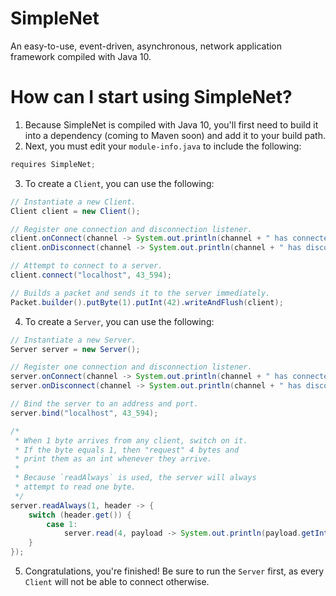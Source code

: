 # SimpleNet
An easy-to-use, event-driven, asynchronous, network application framework compiled with Java 10.

# How can I start using SimpleNet?
 1. Because SimpleNet is compiled with Java 10, you'll first need to build it into a dependency (coming to Maven soon) and add it to your build path.
 2. Next, you must edit your `module-info.java` to include the following:

```java
requires SimpleNet;
```
 3. To create a `Client`, you can use the following:
```java
// Instantiate a new Client.
Client client = new Client();

// Register one connection and disconnection listener.
client.onConnect(channel -> System.out.println(channel + " has connected to the server!"));
client.onDisconnect(channel -> System.out.println(channel + " has disconnected from the server!"));

// Attempt to connect to a server.
client.connect("localhost", 43_594);

// Builds a packet and sends it to the server immediately.
Packet.builder().putByte(1).putInt(42).writeAndFlush(client);
```

 4. To create a `Server`, you can use the following:

```java
// Instantiate a new Server.
Server server = new Server();

// Register one connection and disconnection listener.
server.onConnect(channel -> System.out.println(channel + " has connected!"));
server.onDisconnect(channel -> System.out.println(channel + " has disconnected!"));

// Bind the server to an address and port.
server.bind("localhost", 43_594);

/* 
 * When 1 byte arrives from any client, switch on it.
 * If the byte equals 1, then "request" 4 bytes and
 * print them as an int whenever they arrive.
 * 
 * Because `readAlways` is used, the server will always
 * attempt to read one byte.
 */
server.readAlways(1, header -> {
    switch (header.get()) {
        case 1:
            server.read(4, payload -> System.out.println(payload.getInt()));
    }
});
```

 5. Congratulations, you're finished! Be sure to run the `Server` first, as every `Client` will not be able to connect otherwise.
